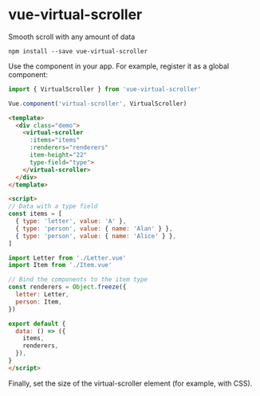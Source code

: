 # vue-virtual-scroller
Smooth scroll with any amount of data

```
npm install --save vue-virtual-scroller
```

Use the component in your app. For example, register it as a global component:

```javascript
import { VirtualScroller } from 'vue-virtual-scroller'

Vue.component('virtual-scroller', VirtualScroller)
```

```html
<template>
  <div class="demo">
    <virtual-scroller
      :items="items"
      :renderers="renderers"
      item-height="22"
      type-field="type">
    </virtual-scroller>
  </div>
</template>

<script>
// Data with a type field
const items = [
  { type: 'letter', value: 'A' },
  { type: 'person', value: { name: 'Alan' } },
  { type: 'person', value: { name: 'Alice' } },
]

import Letter from './Letter.vue'
import Item from './Item.vue'

// Bind the components to the item type
const renderers = Object.freeze({
  letter: Letter,
  person: Item,
})

export default {
  data: () => ({
    items,
    renderers,
  }),
}
</script>
```

Finally, set the size of the virtual-scroller element (for example, with CSS).
